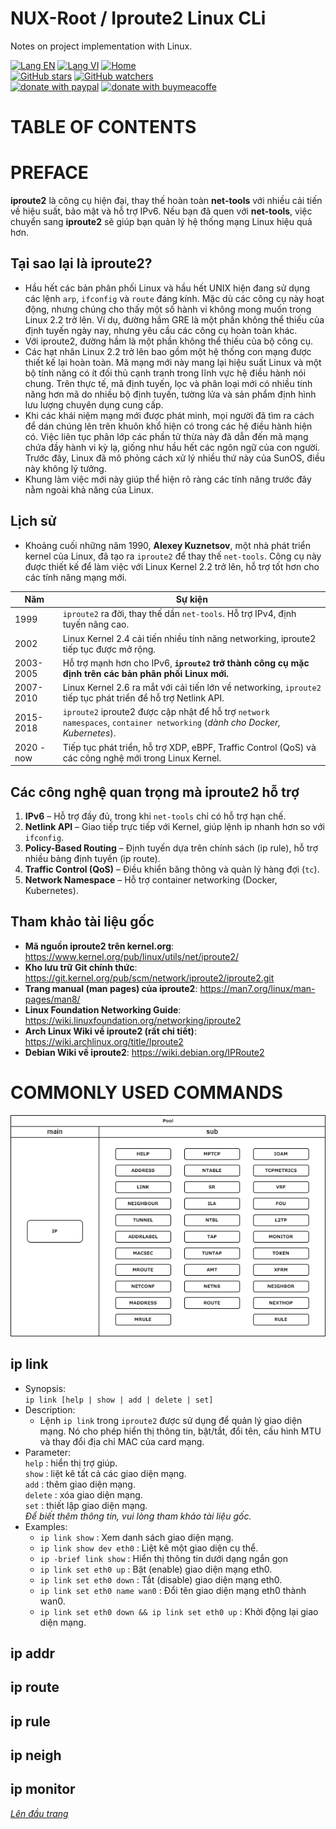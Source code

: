 # NUX-Root / Iproute2 Linux CLi
Notes on project implementation with Linux.

[![Lang EN](https://img.shields.io/badge/lang-en-yellow)](Iproute2-CLi.md)
[![Lang VI](https://img.shields.io/badge/lang-vi-green)](Iproute2-CLi.vi.md)
[![Home](https://img.shields.io/badge/Main-blue)](../README.md)<br/>
[![GitHub stars](https://img.shields.io/github/stars/quachdoduy/NUX-Root?logo=GitHub&style=flat&color=red)](https://github.com/quachdoduy/NUX-Root/stargazers)
[![GitHub watchers](https://img.shields.io/github/watchers/quachdoduy/NUX-Root?logo=GitHub&style=flat&color=blue)](https://github.com/quachdoduy/NUX-Root/watchers)<br/>
[![donate with paypal](https://img.shields.io/badge/Like_it%3F-Donate!-green?logo=githubsponsors&logoColor=orange&style=flat)](https://paypal.me/quachdoduy)
[![donate with buymeacoffe](https://img.shields.io/badge/Like_it%3F-Donate!-blue?logo=githubsponsors&logoColor=orange&style=flat)](https://buymeacoffee.com/quachdoduy)

# TABLE OF CONTENTS


# PREFACE
**iproute2** là công cụ hiện đại, thay thế hoàn toàn **net-tools** với nhiều cải tiến về hiệu suất, bảo mật và hỗ trợ IPv6. Nếu bạn đã quen với **net-tools**, việc chuyển sang **iproute2** sẽ giúp bạn quản lý hệ thống mạng Linux hiệu quả hơn.

## Tại sao lại là iproute2?
- Hầu hết các bản phân phối Linux và hầu hết UNIX hiện đang sử dụng các lệnh `arp`, `ifconfig` và `route` đáng kính. Mặc dù các công cụ này hoạt động, nhưng chúng cho thấy một số hành vi không mong muốn trong Linux 2.2 trở lên. Ví dụ, đường hầm GRE là một phần không thể thiếu của định tuyến ngày nay, nhưng yêu cầu các công cụ hoàn toàn khác.
- Với iproute2, đường hầm là một phần không thể thiếu của bộ công cụ.
- Các hạt nhân Linux 2.2 trở lên bao gồm một hệ thống con mạng được thiết kế lại hoàn toàn. Mã mạng mới này mang lại hiệu suất Linux và một bộ tính năng có ít đối thủ cạnh tranh trong lĩnh vực hệ điều hành nói chung. Trên thực tế, mã định tuyến, lọc và phân loại mới có nhiều tính năng hơn mã do nhiều bộ định tuyến, tường lửa và sản phẩm định hình lưu lượng chuyên dụng cung cấp.
- Khi các khái niệm mạng mới được phát minh, mọi người đã tìm ra cách để dán chúng lên trên khuôn khổ hiện có trong các hệ điều hành hiện có. Việc liên tục phân lớp các phần tử thừa này đã dẫn đến mã mạng chứa đầy hành vi kỳ lạ, giống như hầu hết các ngôn ngữ của con người. Trước đây, Linux đã mô phỏng cách xử lý nhiều thứ này của SunOS, điều này không lý tưởng.
- Khung làm việc mới này giúp thể hiện rõ ràng các tính năng trước đây nằm ngoài khả năng của Linux.

## Lịch sử
- Khoảng cuối những năm 1990, **Alexey Kuznetsov**, một nhà phát triển kernel của Linux, đã tạo ra `iproute2` để thay thế `net-tools`. Công cụ này được thiết kế để làm việc với Linux Kernel 2.2 trở lên, hỗ trợ tốt hơn cho các tính năng mạng mới.

| Năm | Sự kiện |
|-------|------------------------------------------------------------------------------------|
| 1999  | `iproute2` ra đời, thay thế dần `net-tools`. Hỗ trợ IPv4, định tuyến nâng cao. |
| 2002  | Linux Kernel 2.4 cải tiến nhiều tính năng networking, iproute2 tiếp tục được mở rộng. |
| 2003-2005 | Hỗ trợ mạnh hơn cho IPv6, **`iproute2` trở thành công cụ mặc định trên các bản phân phối Linux mới.** |
| 2007-2010 | Linux Kernel 2.6 ra mắt với cải tiến lớn về networking, `iproute2` tiếp tục phát triển để hỗ trợ Netlink API. |
| 2015-2018 | `iproute2` iproute2 được cập nhật để hỗ trợ `network namespaces`, `container networking` (*dành cho Docker, Kubernetes*). |
| 2020 - now | Tiếp tục phát triển, hỗ trợ XDP, eBPF, Traffic Control (QoS) và các công nghệ mới trong Linux Kernel. |

## Các công nghệ quan trọng mà iproute2 hỗ trợ
1. **IPv6** – Hỗ trợ đầy đủ, trong khi `net-tools` chỉ có hỗ trợ hạn chế.
2. **Netlink API** – Giao tiếp trực tiếp với Kernel, giúp lệnh ip nhanh hơn so với `ifconfig`.
3. **Policy-Based Routing** – Định tuyến dựa trên chính sách (ip rule), hỗ trợ nhiều bảng định tuyến (ip route).
4. **Traffic Control (QoS)** – Điều khiển băng thông và quản lý hàng đợi (`tc`).
5. **Network Namespace** – Hỗ trợ container networking (Docker, Kubernetes).

## Tham khảo tài liệu gốc
- **Mã nguồn iproute2 trên kernel.org**: https://www.kernel.org/pub/linux/utils/net/iproute2/
- **Kho lưu trữ Git chính thức**:  https://git.kernel.org/pub/scm/network/iproute2/iproute2.git
- **Trang manual (man pages) của iproute2**: https://man7.org/linux/man-pages/man8/
- **Linux Foundation Networking Guide**: https://wiki.linuxfoundation.org/networking/iproute2
- **Arch Linux Wiki về iproute2 (rất chi tiết)**: https://wiki.archlinux.org/title/Iproute2
- **Debian Wiki về iproute2**: https://wiki.debian.org/IPRoute2

# COMMONLY USED COMMANDS

![Overview](../assets/images/IPRoute2.png "Overview")

## ip link
- Synopsis:<br>
    `ip link [help | show | add | delete | set]`<br>
- Description:
    - Lệnh `ip link` trong `iproute2` được sử dụng để quản lý giao diện mạng. Nó cho phép hiển thị thông tin, bật/tắt, đổi tên, cấu hình MTU và thay đổi địa chỉ MAC của card mạng.
- Parameter:<br>
    `help` : hiển thị trợ giúp.<br>
    `show` : liệt kê tất cả các giao diện mạng.<br>
    `add` : thêm giao diện mạng.<br>
    `delete` : xóa giao diện mạng.<br>
    `set` : thiết lập giao diện mạng.<br>
    *Để biết thêm thông tin, vui lòng tham khảo tài liệu gốc.*
- Examples:<br>
    - `ip link show` : Xem danh sách giao diện mạng.
    - `ip link show dev eth0` : Liệt kê một giao diện cụ thể.
    - `ip -brief link show` : Hiển thị thông tin dưới dạng ngắn gọn
    - `ip link set eth0 up` : Bật (enable) giao diện mạng eth0.
    - `ip link set eth0 down` : Tắt (disable) giao diện mạng eth0.
    - `ip link set eth0 name wan0` : Đổi tên giao diện mạng eth0 thành wan0.
    - `ip link set eth0 down && ip link set eth0 up` : Khởi động lại giao diện mạng.

## ip addr

## ip route

## ip rule

## ip neigh

## ip monitor

*[Lên đầu trang](#nux-root--iproute2-linux-cli)*